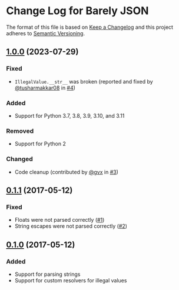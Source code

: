 # Change Log for Barely JSON

The format of this file is based on [Keep a Changelog] and this project adheres to [Semantic Versioning].


## [1.0.0] (2023-07-29)

### Fixed

- `IllegalValue.__str__` was broken (reported and fixed by [@tusharmakkar08] in [#4])

### Added

- Support for Python 3.7, 3.8, 3.9, 3.10, and 3.11

### Removed

- Support for Python 2

### Changed

- Code cleanup (contributed by [@gvx] in [#3])


## [0.1.1] (2017-05-12)

### Fixed

- Floats were not parsed correctly ([#1])
- String escapes were not parsed correctly ([#2])


## [0.1.0] (2017-05-12)

### Added

- Support for parsing strings
- Support for custom resolvers for illegal values


[Keep a Changelog]: http://keepachangelog.com/
[Semantic Versioning]: http://semver.org/

[Unreleased]: https://github.com/torfsen/barely_json/compare/v1.0.0...master
[1.0.0]: https://github.com/torfsen/barely_json/compare/v0.1.1...v1.0.0
[0.1.1]: https://github.com/torfsen/barely_json/compare/v0.1.0...v0.1.1
[0.1.0]: https://github.com/torfsen/barely_json/commits/v0.1.0

[@gvx]: https://github.com/gvx
[@tusharmakkar08]: https://github.com/tusharmakkar08

[#1]: https://github.com/torfsen/barely_json/issues/1
[#2]: https://github.com/torfsen/barely_json/issues/2
[#3]: https://github.com/torfsen/barely_json/pull/3
[#4]: https://github.com/torfsen/barely_json/pull/4
